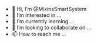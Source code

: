 - 👋 Hi, I’m @MixinsSmartSystem
- 👀 I’m interested in ...
- 🌱 I’m currently learning ...
- 💞️ I’m looking to collaborate on ...
- 📫 How to reach me ...

<!---
MixinsSmartSystem/MixinsSmartSystem is a ✨ special ✨ repository because its `README.md` (this file) appears on your GitHub profile.
You can click the Preview link to take a look at your changes.
--->
